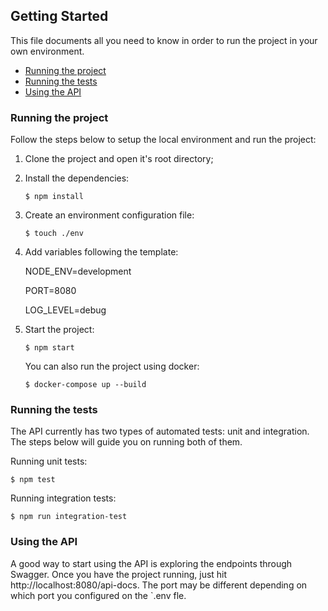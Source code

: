 ## Getting Started

This file documents all you need to know in order to run the project in your own environment.

- [Running the project](#running-the-project)
- [Running the tests](#running-the-tests)
- [Using the API](#using-the-api)

### Running the project

Follow the steps below to setup the local environment and run the project:

1. Clone the project and open it's root directory;
2. Install the dependencies: 
    ```shell 
    $ npm install
    ```
3. Create an environment configuration file:
    ```shell 
    $ touch ./env
    ```
4. Add variables following the template:

    NODE_ENV=development

    PORT=8080

    LOG_LEVEL=debug

5. Start the project:
    ```shell 
    $ npm start
    ```
    You can also run the project using docker:
    ```shell 
    $ docker-compose up --build
    ```

### Running the tests
The API currently has two types of automated tests: unit and integration. The steps below will guide you on running both of them.

Running unit tests:
```shell 
$ npm test
```

Running integration tests:
```shell 
$ npm run integration-test
```

### Using the API
A good way to start using the API is exploring the endpoints through Swagger. Once you have the project running, just hit http://localhost:8080/api-docs. The port may be different depending on which port you configured on the `.env fle.
